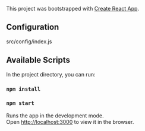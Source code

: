 This project was bootstrapped with [Create React App](https://github.com/facebook/create-react-app).

## Configuration

src/config/index.js

## Available Scripts

In the project directory, you can run:

### `npm install`

### `npm start`

Runs the app in the development mode.<br />
Open [http://localhost:3000](http://localhost:3000) to view it in the browser.
